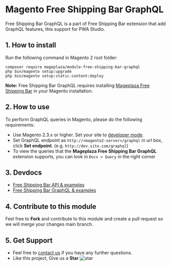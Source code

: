 # Magento Free Shipping Bar GraphQL

Free Shipping Bar GraphQL is a part of Free Shipping Bar extension that add GraphQL features, this support for PWA Studio.
## 1. How to install

Run the following command in Magento 2 root folder:

```
composer require mageplaza/module-free-shipping-bar-graphql
php bin/magento setup:upgrade
php bin/magento setup:static-content:deploy
```

**Note:**
Free Shipping Bar GraphQL requires installing [Mageplaza Free Shipping Bar](https://www.mageplaza.com/magento-2-free-shipping-bar/) in your Magento installation.

## 2. How to use

To perform GraphQL queries in Magento, please do the following requirements:

- Use Magento 2.3.x or higher. Set your site to [developer mode](https://www.mageplaza.com/devdocs/enable-disable-developer-mode-magento-2.html).
- Set GraphQL endpoint as `http://<magento2-server>/graphql` in url box, click **Set endpoint**. 
(e.g. `http://dev.site.com/graphql`)
- To view the queries that the **Mageplaza Free Shipping Bar GraphQL** extension supports, you can look in `Docs > Query` in the right corner

## 3. Devdocs

- [Free Shipping Bar API & examples](https://documenter.getpostman.com/view/10589000/TVCY7CNb#887674fb-7cdd-46d5-87b3-f5aed3bd67ce)
- [Free Shipping Bar GraphQL & examples](https://documenter.getpostman.com/view/10589000/TVsuDo2Z)


## 4. Contribute to this module

Feel free to **Fork** and contribute to this module and create a pull request so we will merge your changes main branch.

## 5. Get Support

- Feel free to [contact us](https://www.mageplaza.com/contact.html) if you have any further questions.
- Like this project, Give us a **Star** ![star](https://i.imgur.com/S8e0ctO.png)
